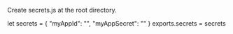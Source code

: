Create secrets.js at the root directory.

let secrets = {
  "myAppId": "",
  "myAppSecret": ""
}
exports.secrets = secrets

